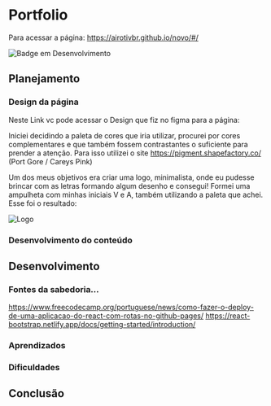# Portfolio
Para acessar a página: https://airotivbr.github.io/novo/#/

![Badge em Desenvolvimento](http://img.shields.io/static/v1?label=STATUS&message=EM%20DESENVOLVIMENTO&color=GREEN&style=for-the-badge)


## Planejamento

### Design da página

Neste Link vc pode acessar o Design que fiz no figma para a página: 

Iniciei decidindo a paleta de cores que iria utilizar, procurei por cores complementares e que também fossem contrastantes o suficiente para prender a atenção. Para isso utilizei o site https://pigment.shapefactory.co/ (Port Gore / Careys Pink)

Um dos meus objetivos era criar uma logo, minimalista, onde eu pudesse brincar com as letras formando algum desenho e consegui! Formei uma ampulheta com minhas iniciais V e A, também utilizando a paleta que achei. Esse foi o resultado:

![Logo](https://github.com/AIROTIVBR/novo/assets/101279006/7583ee66-1d52-4e1e-937e-4dca8c40e61c)

### Desenvolvimento do conteúdo 
## Desenvolvimento
### Fontes da sabedoria...
https://www.freecodecamp.org/portuguese/news/como-fazer-o-deploy-de-uma-aplicacao-do-react-com-rotas-no-github-pages/
https://react-bootstrap.netlify.app/docs/getting-started/introduction/

### Aprendizados
### Dificuldades
## Conclusão

